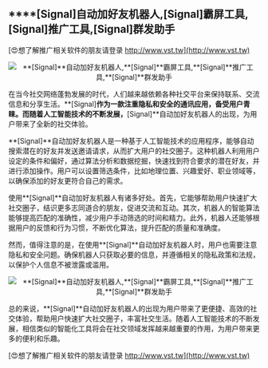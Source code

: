 ## ****[Signal]**自动加好友机器人,**[Signal]**霸屏工具,**[Signal]**推广工具,**[Signal]**群发助手**

[😍想了解推广相关软件的朋友请登录 http://www.vst.tw](http://www.vst.tw)

 <center><img src="https://vst.tw/MP4/tuiguang/png/2.png" alt="**[Signal]**自动加好友机器人,**[Signal]**霸屏工具,**[Signal]**推广工具,**[Signal]**群发助手"></center>

在当今社交网络蓬勃发展的时代，人们越来越依赖各种社交平台来保持联系、交流信息和分享生活。**[Signal]**作为一款注重隐私和安全的通讯应用，备受用户青睐。而随着人工智能技术的不断发展，**[Signal]**自动加好友机器人的出现，为用户带来了全新的社交体验。

**[Signal]**自动加好友机器人是一种基于人工智能技术的应用程序，能够自动搜索潜在的好友并发送邀请请求，从而扩大用户的社交圈子。这种机器人利用用户设定的条件和偏好，通过算法分析和数据挖掘，快速找到符合要求的潜在好友，并进行添加操作。用户可以设置筛选条件，比如地理位置、兴趣爱好、职业领域等，以确保添加的好友更符合自己的需求。

使用**[Signal]**自动加好友机器人有诸多好处。首先，它能够帮助用户快速扩大社交圈子，结识更多志同道合的朋友，促进交流和互动。其次，机器人的智能算法能够提高匹配的准确性，减少用户手动筛选的时间和精力。此外，机器人还能够根据用户的反馈和行为习惯，不断优化算法，提升匹配的质量和准确度。

然而，值得注意的是，在使用**[Signal]**自动加好友机器人时，用户也需要注意隐私和安全问题。确保机器人只获取必要的信息，并遵循相关的隐私政策和法规，以保护个人信息不被泄露或滥用。

 <center><img src="https://vst.tw/MP4/tuiguang/png/3.png" alt="**[Signal]**自动加好友机器人,**[Signal]**霸屏工具,**[Signal]**推广工具,**[Signal]**群发助手"></center>

总的来说，**[Signal]**自动加好友机器人的出现为用户带来了更便捷、高效的社交体验，帮助用户快速扩大社交圈子，丰富社交生活。随着人工智能技术的不断发展，相信类似的智能化工具将会在社交领域发挥越来越重要的作用，为用户带来更多的便利和乐趣。

[😍想了解推广相关软件的朋友请登录 http://www.vst.tw](http://www.vst.tw)



